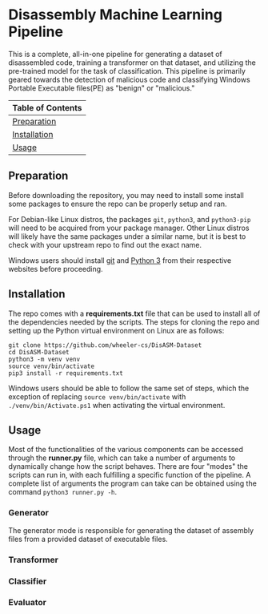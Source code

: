 # Disassembly Machine Learning Pipeline
This is a complete, all-in-one pipeline for generating a dataset of disassembled code, training a transformer on that
dataset, and utilizing the pre-trained model for the task of classification. This pipeline is primarily geared towards
the detection of malicious code and classifying Windows Portable Executable files(PE) as "benign" or "malicious."

| Table of Contents |
|-------------------|
| [Preparation](#preparation) |
| [Installation](#installation) |
| [Usage](#usage) |



## <a id=preparation>Preparation</a>
Before downloading the repository, you may need to install some install some packages to ensure the repo can be properly
setup and ran.

For Debian-like Linux distros, the packages `git`, `python3`, and `python3-pip` will need to be acquired from your
package manager. Other Linux distros will likely have the same packages under a similar name, but it is best to check
with your upstream repo to find out the exact name.

Windows users should install [git](https://git-scm.com) and [Python 3](https://python.org) from their respective
websites before proceeding.



## <a id=installation>Installation</a>
The repo comes with a **requirements.txt** file that can be used to install all of the dependencies needed by the
scripts. The steps for cloning the repo and setting up the Python virtual environment on Linux are as follows:

```
git clone https://github.com/wheeler-cs/DisASM-Dataset
cd DisASM-Dataset
python3 -m venv venv
source venv/bin/activate
pip3 install -r requirements.txt
```

Windows users should be able to follow the same set of steps, which the exception of replacing
`source venv/bin/activate` with `./venv/bin/Activate.ps1` when activating the virtual environment.


## <a id=Usage>Usage</a>
Most of the functionalities of the various components can be accessed through the **runner.py** file, which can take a
number of arguments to dynamically change how the script behaves. There are four "modes" the scripts can run in, with
each fulfilling a specific function of the pipeline. A complete list of arguments the program can take can be obtained
using the command `python3 runner.py -h`.

### Generator
The generator mode is responsible for generating the dataset of assembly files from a provided dataset of executable
files.

### Transformer

### Classifier

### Evaluator
